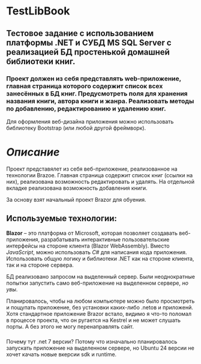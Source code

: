 # TestLibBook

## Тестовое задание с использованием платформы .NET и СУБД MS SQL Server с реализацией БД простенькой домашней библиотеки книг.

### Проект должен из себя представлять web-приложение, главная страница которого содержит список всех занесённых в БД книг. Предусмотреть поля для хранения названия книги, автора книги и жанра. Реализовать методы по добавлению, редактированию и удалению книг.

Для оформления веб-дизайна приложения можно использовать библиотеку Bootstrap (или любой другой фреймворк).

# *Описание*

Проект представялет из себя веб-приложение, реализованное на технологии Brazoe. Главная страница содержит список книг (ссылки на них), реализована возможность редактировать и удалять. На отдельной вкладке реализована возможность добавления книги.

За основу взят начальный проект Brazor для обуения. 

## Используемые технологии:
**Blazor** – это платформа от Microsoft, которая позволяет создавать веб-приложения, разрабатывать интерактивные пользовательские интерфейсы на стороне клиента (Blazor WebAssembly).
Вместо *JavaScript*, можно использовать *C#* для написания кода приложения.
Использовать общую логику и библиотеки .NET как на стороне клиента, так и на стороне сервера.

БД реализовано запросом на выделенный сервер. Были неоднократные попытки запустить само веб-приложение на выделенном сервере, *но увы*.

Планировалось, чтобы на любом компьютере можно было просмотреть и пощупать приложение, без установки каких-либо .netов и приложенй.
Хотя стандартное приложение Brazor встало, видимо я что-то поломал в процессе проекта, что он ругается на Kestrel и не может слушать порты. А без этого не могу перенаправлять сайт.


### 
Почему тут .net 7 версии? Потому что изначально планировалось запускать приложение на выделенном сервере, но Ubuntu 24 версии не хочет качать новые вкерсии sdk и runtime.